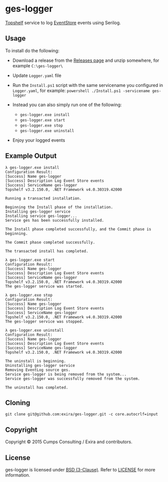 ﻿# ges-logger

[Topshelf](http://topshelf-project.com/) service to log [EventStore](https://geteventstore.com/) events using Serilog.

## Usage

To install do the following:

  * Download a release from the [Releases page](https://github.com/exira/ges-logger/releases) and unzip somewhere, for example ```C:\ges-logger\```

  * Update ```Logger.yaml``` file

  * Run the ```Install.ps1``` script with the same servicename you configured in ```Logger.yaml```, for example: ```powershell ./Install.ps1 -servicename ges-logger```

  * Instead you can also simply run one of the following:
    * ```ges-logger.exe install```
    * ```ges-logger.exe start```
    * ```ges-logger.exe stop```
    * ```ges-logger.exe uninstall```

  * Enjoy your logged events

## Example Output

```
λ ges-logger.exe install
Configuration Result:
[Success] Name ges-logger
[Success] Description Log Event Store events
[Success] ServiceName ges-logger
Topshelf v3.2.150.0, .NET Framework v4.0.30319.42000

Running a transacted installation.

Beginning the Install phase of the installation.
Installing ges-logger service
Installing service ges-logger...
Service ges has been successfully installed.

The Install phase completed successfully, and the Commit phase is beginning.

The Commit phase completed successfully.

The transacted install has completed.
```

```
λ ges-logger.exe start
Configuration Result:
[Success] Name ges-logger
[Success] Description Log Event Store events
[Success] ServiceName ges-logger
Topshelf v3.2.150.0, .NET Framework v4.0.30319.42000
The ges-logger service was started.
```

```
λ ges-logger.exe stop
Configuration Result:
[Success] Name ges-logger
[Success] Description Log Event Store events
[Success] ServiceName ges-logger
Topshelf v3.2.150.0, .NET Framework v4.0.30319.42000
The ges-logger service was stopped.
```

```
λ ges-logger.exe uninstall
Configuration Result:
[Success] Name ges-logger
[Success] Description Log Event Store events
[Success] ServiceName ges-logger
Topshelf v3.2.150.0, .NET Framework v4.0.30319.42000

The uninstall is beginning.
Uninstalling ges-logger service
Removing EventLog source ges.
Service ges-logger is being removed from the system...
Service ges-logger was successfully removed from the system.

The uninstall has completed.
```

## Cloning

```git clone git@github.com:exira/ges-logger.git -c core.autocrlf=input```

## Copyright

Copyright © 2015 Cumps Consulting / Exira and contributors.

## License

ges-logger is licensed under [BSD (3-Clause)](http://choosealicense.com/licenses/bsd-3-clause/ "Read more about the BSD (3-Clause) License"). Refer to [LICENSE](https://github.com/exira/ges-logger/blob/master/LICENSE.txt) for more information.
